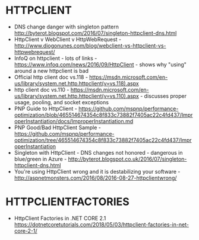  # HTTPCLIENT
* DNS change danger with singleton pattern <http://byterot.blogspot.com/2016/07/singleton-httpclient-dns.html>
* HttpClient v WebClient v HttpWebRequest - http://www.diogonunes.com/blog/webclient-vs-httpclient-vs-httpwebrequest/
* InfoQ on httpclient - lots of links - https://www.infoq.com/news/2016/09/HttpClient - shows why "using" around a new httpclient is bad
* Official http client doc vs.118 - 
https://msdn.microsoft.com/en-us/library/system.net.http.httpclient(v=vs.118).aspx
* http client doc vs.110 - https://msdn.microsoft.com/en-us/library/system.net.http.httpclient(v=vs.110).aspx - discusses proper usage, 
pooling, and socket exceptions 
* PNP Guide to HttpClient - https://github.com/mspnp/performance-optimization/blob/465514674354c8f833c73882f7405ac22c4fd437/ImproperInstantiation/docs/ImproperInstantiation.md
* PNP Good/Bad HttpClient Sample - https://github.com/mspnp/performance-optimization/tree/465514674354c8f833c73882f7405ac22c4fd437/ImproperInstantiation
* Singleton with HttpClient - DNS changes not honored - dangerous in blue/green in Azure - <http://byterot.blogspot.co.uk/2016/07/singleton-httpclient-dns.html>
* You're using HttpClient wrong and it is destabilizing your software - http://aspnetmonsters.com/2016/08/2016-08-27-httpclientwrong/

# HTTPCLIENTFACTORIES
* HttpClient Factories in .NET CORE 2.1 <https://dotnetcoretutorials.com/2018/05/03/httpclient-factories-in-net-core-2-1/>